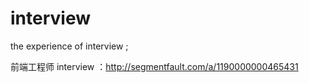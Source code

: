 # interview
the experience of interview ;

前端工程师 interview ：http://segmentfault.com/a/1190000000465431
